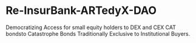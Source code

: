 # Re-InsurBank-ARTedyX-DAO
Democratizing Access for  small equity holders to DEX and CEX CAT bondsto Catastrophe Bonds Traditionally Exclusive to Institutional Buyers. 
